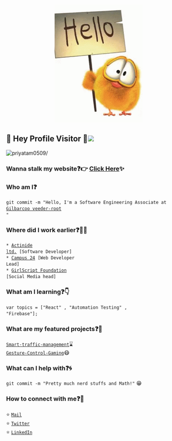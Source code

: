 <p align="center">
  <img src="https://github.com/priyatam0509/Priyatam/blob/master/tenor.gif">
</p>
 
## :rainbow: Hey Profile Visitor :eyes:<img src="https://raw.githubusercontent.com/iampavangandhi/iampavangandhi/master/gifs/Hi.gif" width="30px">
<p align="left"> <img src=https://komarev.com/ghpvc/?username=priyatam0509 alt=priyatam0509/></p>


### Wanna stalk my website:question::point_right: [Click Here](https://priyatam0509.github.io/My_Portfolio/):sparkles:

### Who am I:question: 
<code>git commit -m "Hello, I'm a Software Engineering Associate at [Gilbarcoo veeder-root ](https://www.gilbarco.in/)"</code>

### Where did I work earlier:question::woman_technologist:
<code>* [Actinide ltd.](https://beta.companieshouse.gov.uk/company/06617819) [Software Developer]</code>  
<code>* [Campus 24](https://campus24.in/) [Web Developer Lead]</code>        
<code>* [GirlScript Foundation](https://www.girlscript.tech/) [Social Media head]</code>     
   
  
### What am I learning:question::point_down:	
<code>var topics = ["React" , "Automation Testing" , "Firebase"];</code>

### What are my featured projects:question::rocket:
<code>[Smart-traffic-management](https://github.com/priyatam0509/Smart-Traffic-Management)</code>:hourglass:     
<code>[Gesture-Control-Gaming](https://github.com/priyatam0509/Gesture-Control-Gaming)</code>:mask:  
    

### What can I help with:question::cyclone:
<code>git commit -m "Pretty much nerd stuffs and Math!"</code> :grin:

### How to connect with me:question::email:
:star: <code>[Mail](mailto:piyushpriya34@gmail.com)</code>    
:star: <code>[Twitter](https://twitter.com/PriyatamPiyush)</code>  
:star: <code>[LinkedIn](https://www.linkedin.com/in/priyatam-piyush-a35b7b189/)</code>  

